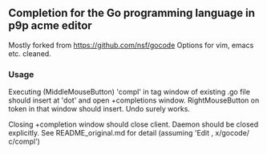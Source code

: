 ## Completion  for the Go programming language in p9p acme editor

Mostly forked from https://github.com/nsf/gocode
Options for vim, emacs etc. cleaned.

### Usage

Executing (MiddleMouseButton) 'compl' in tag window of existing .go file should insert at 'dot' and open +completions window. RightMouseButton on token in that window should insert.
Undo surely works.

Closing +completion window should close client.
Daemon should be closed explicitly.
See README_original.md for detail (assuming 'Edit , x/gocode/ c/compl')










